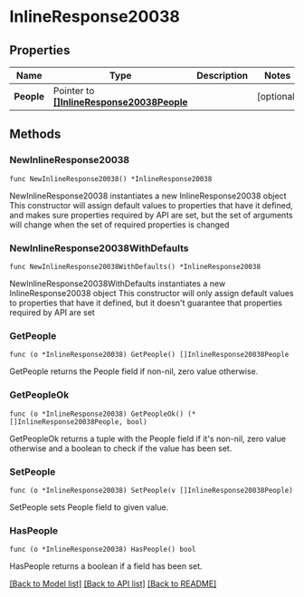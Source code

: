 # InlineResponse20038

## Properties

Name | Type | Description | Notes
------------ | ------------- | ------------- | -------------
**People** | Pointer to [**[]InlineResponse20038People**](InlineResponse20038People.md) |  | [optional] 

## Methods

### NewInlineResponse20038

`func NewInlineResponse20038() *InlineResponse20038`

NewInlineResponse20038 instantiates a new InlineResponse20038 object
This constructor will assign default values to properties that have it defined,
and makes sure properties required by API are set, but the set of arguments
will change when the set of required properties is changed

### NewInlineResponse20038WithDefaults

`func NewInlineResponse20038WithDefaults() *InlineResponse20038`

NewInlineResponse20038WithDefaults instantiates a new InlineResponse20038 object
This constructor will only assign default values to properties that have it defined,
but it doesn't guarantee that properties required by API are set

### GetPeople

`func (o *InlineResponse20038) GetPeople() []InlineResponse20038People`

GetPeople returns the People field if non-nil, zero value otherwise.

### GetPeopleOk

`func (o *InlineResponse20038) GetPeopleOk() (*[]InlineResponse20038People, bool)`

GetPeopleOk returns a tuple with the People field if it's non-nil, zero value otherwise
and a boolean to check if the value has been set.

### SetPeople

`func (o *InlineResponse20038) SetPeople(v []InlineResponse20038People)`

SetPeople sets People field to given value.

### HasPeople

`func (o *InlineResponse20038) HasPeople() bool`

HasPeople returns a boolean if a field has been set.


[[Back to Model list]](../README.md#documentation-for-models) [[Back to API list]](../README.md#documentation-for-api-endpoints) [[Back to README]](../README.md)


